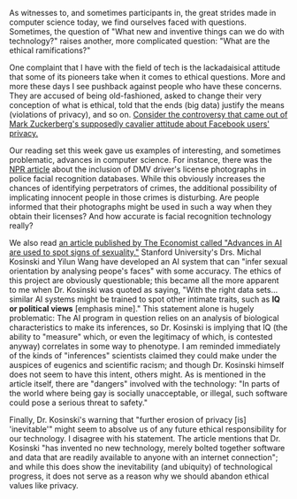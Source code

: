 As witnesses to, and sometimes participants in, the great strides made in computer science today, we find ourselves faced with questions. Sometimes, the question of "What new and inventive things can we do with technology?" raises another, more complicated question: "What are the ethical ramifications?" 

One complaint that I have with the field of tech is the lackadaisical attitude that some of its pioneers take when it comes to ethical questions. More and more these days I see pushback against people who have these concerns. They are accused of being old-fashioned, asked to change their very conception of what is ethical, told that the ends (big data) justify the means (violations of privacy), and so on. <a href="https://www.huffingtonpost.com/2010/04/29/zuckerberg-privacy-stance_n_556679.html">Consider the controversy that came out of Mark Zuckerberg's supposedly cavalier attitude about Facebook users' privacy.</a>

Our reading set this week gave us examples of interesting, and sometimes problematic, advances in computer science. For instance, there was the <a href="http://www.npr.org/2016/10/23/499042369/police-facial-recognition-databases-log-about-half-of-americans">NPR article</a>  about the inclusion of DMV driver's license photographs in police facial recognition databases. While this obviously increases the chances of identifying perpetrators of crimes, the additional possibility of implicating innocent people in those crimes is disturbing. Are people informed that their photographs might be used in such a way when they obtain their licenses? And how accurate is facial recognition technology really?

We also read <a href="https://www.economist.com/news/science-and-technology/21728614-machines-read-faces-are-coming-advances-ai-are-used-spot-signs">an article published by The Economist called "Advances in AI are used to spot signs of sexuality."</a> Stanford University's Drs. Michal Kosinski and Yilun Wang have developed an AI system that can "infer sexual orientation by analysing peope's faces" with some accuracy. The ethics of this project are obviously questionable; this became all the more apparent to me when Dr. Kosinski was quoted as saying, "With the right data sets…similar AI systems might be trained to spot other intimate traits, such as <b>IQ or political views</b> [emphasis mine]." This statement alone is hugely problematic: The AI program in question relies on an analysis of biological characteristics to make its inferences, so Dr. Kosinski is implying that IQ (the ability to "measure" which, or even the legitimacy of which, is contested anyway) correlates in some way to phenotype. I am reminded immediately of the kinds of "inferences" scientists claimed they could make under the auspices of eugenics and scientific racism; and though Dr. Kosinski himself does not seem to have this intent, others might. As is mentioned in the article itself, there are "dangers" involved with the technology: "In parts of the world where being gay is socially unacceptable, or illegal, such software could pose a serious threat to safety."

Finally, Dr. Kosinski's warning that "further erosion of privacy [is] 'inevitable'" might seem to absolve us of any future ethical responsibility for our technology. I disagree with his statement. The article mentions that Dr. Kosinski "has invented no new technology, merely bolted together software and data that are readily available to anyone with an internet connection"; and while this does show the inevitability (and ubiquity) of technological progress, it does not serve as a reason why we should abandon ethical values like privacy.
